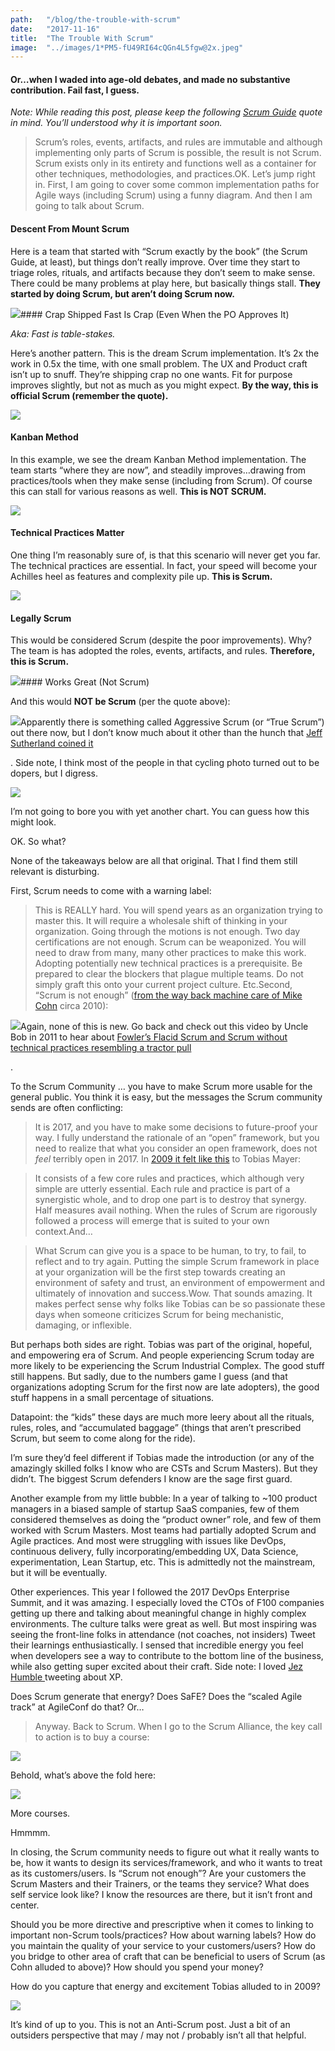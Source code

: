 ```yaml
---
path:	"/blog/the-trouble-with-scrum"
date:	"2017-11-16"
title:	"The Trouble With Scrum"
image:	"../images/1*PM5-fU49RI64cQGn4L5fgw@2x.jpeg"
---
```


#### Or…when I waded into age-old debates, and made no substantive contribution. Fail fast, I guess.

*Note: While reading this post, please keep the following *[*Scrum Guide*](http://www.scrumguides.org/scrum-guide.html)* quote in mind. You’ll understood why it is important soon.*


> Scrum’s roles, events, artifacts, and rules are immutable and although implementing only parts of Scrum is possible, the result is not Scrum. Scrum exists only in its entirety and functions well as a container for other techniques, methodologies, and practices.OK. Let’s jump right in. First, I am going to cover some common implementation paths for Agile ways (including Scrum) using a funny diagram. And then I am going to talk about Scrum.

#### Descent From Mount Scrum

Here is a team that started with “Scrum exactly by the book” (the Scrum Guide, at least), but things don’t really improve. Over time they start to triage roles, rituals, and artifacts because they don’t seem to make sense. There could be many problems at play here, but basically things stall. **They started by doing Scrum, but aren’t doing Scrum now.**

![](../images/1*PM5-fU49RI64cQGn4L5fgw@2x.jpeg)#### Crap Shipped Fast Is Crap (Even When the PO Approves It)



*Aka: Fast is table-stakes.*

Here’s another pattern. This is the dream Scrum implementation. It’s 2x the work in 0.5x the time, with one small problem. The UX and Product craft isn’t up to snuff. They’re shipping crap no one wants. Fit for purpose improves slightly, but not as much as you might expect. **By the way, this is official Scrum (remember the quote).**

![](../images/1*6vQabzDHl-OXAX6Qu6vJOQ@2x.jpeg)

#### Kanban Method

In this example, we see the dream Kanban Method implementation. The team starts “where they are now”, and steadily improves…drawing from practices/tools when they make sense (including from Scrum). Of course this can stall for various reasons as well. **This is NOT SCRUM.**

![](../images/1*VNYweyYESuLRFudHDT0eUg@2x.jpeg)

#### Technical Practices Matter

One thing I’m reasonably sure of, is that this scenario will never get you far. The technical practices are essential. In fact, your speed will become your Achilles heel as features and complexity pile up. **This is Scrum.**

![](../images/1*o7A7DJ09eRtvUG-gva907Q@2x.jpeg)

#### Legally Scrum

This would be considered Scrum (despite the poor improvements). Why? The team is has adopted the roles, events, artifacts, and rules. **Therefore, this is Scrum.**

![](../images/1*CSUyjpnSz6Zpv5AH2T4Oyg@2x.jpeg)#### Works Great (Not Scrum)



And this would **NOT be Scrum** (per the quote above):

![](../images/1*UcFkGByctPGDDnu2aq4QFA@2x.jpeg)Apparently there is something called Aggressive Scrum (or “True Scrum”) out there now, but I don’t know much about it other than the hunch that [Jeff Sutherland coined it](https://www.scruminc.com/teaching-scrum-at-tesla-talking-with-silicon-valley-agile-leadership-network/)

. Side note, I think most of the people in that cycling photo turned out to be dopers, but I digress.

![](../images/1*kSNhETNsGScS_CXmzTNjyQ@2x.jpeg)

I’m not going to bore you with yet another chart. You can guess how this might look.

OK. So what?

None of the takeaways below are all that original. That I find them still relevant is disturbing.

First, Scrum needs to come with a warning label:


> This is REALLY hard. You will spend years as an organization trying to master this. It will require a wholesale shift of thinking in your organization. Going through the motions is not enough. Two day certifications are not enough. Scrum can be weaponized. You will need to draw from many, many other practices to make this work. Adopting potentially new technical practices is a prerequisite. Be prepared to clear the blockers that plague multiple teams. Do not simply graft this onto your current project culture. Etc.Second, “Scrum is not enough” ([from the way back machine care of Mike Cohn](https://www.mountaingoatsoftware.com/blog/scrum-alliance-update) circa 2010):

![](../images/1*z8MMQpspKPgLh0H9jU0ADQ@2x.jpeg)Again, none of this is new. Go back and check out this video by Uncle Bob in 2011 to hear about [Fowler’s Flacid Scrum and Scrum without technical practices resembling a tractor pull](https://m.youtube.com/watch?v=hG4LH6P8Syk)

.

To the Scrum Community … you have to make Scrum more usable for the general public. You think it is easy, but the messages the Scrum community sends are often conflicting:


> [](https://twitter.com/johncutlefish/status/930489006067818496)It is 2017, and you have to make some decisions to future-proof your way. I fully understand the rationale of an “open” framework, but you need to realize that what you consider an open framework, does not *feel* terribly open in 2017. In [2009 it felt like this](https://agileanarchy.wordpress.com/scrum-a-new-way-of-thinking/) to Tobias Mayer:


> It consists of a few core rules and practices, which although very simple are utterly essential. Each rule and practice is part of a synergistic whole, and to drop one part is to destroy that synergy. Half measures avail nothing. When the rules of Scrum are rigorously followed a process will emerge that is suited to your own context.And…


> What Scrum can give you is a space to be human, to try, to fail, to reflect and to try again. Putting the simple Scrum framework in place at your organization will be the first step towards creating an environment of safety and trust, an environment of empowerment and ultimately of innovation and success.Wow. That sounds amazing. It makes perfect sense why folks like Tobias can be so passionate these days when someone criticizes Scrum for being mechanistic, damaging, or inflexible.

But perhaps both sides are right. Tobias was part of the original, hopeful, and empowering era of Scrum. And people experiencing Scrum today are more likely to be experiencing the Scrum Industrial Complex. The good stuff still happens. But sadly, due to the numbers game I guess (and that organizations adopting Scrum for the first now are late adopters), the good stuff happens in a small percentage of situations.

Datapoint: the “kids” these days are much more leery about all the rituals, rules, roles, and “accumulated baggage” (things that aren’t prescribed Scrum, but seem to come along for the ride).

I’m sure they’d feel different if Tobias made the introduction (or any of the amazingly skilled folks I know who are CSTs and Scrum Masters). But they didn’t. The biggest Scrum defenders I know are the sage first guard.

Another example from my little bubble: In a year of talking to ~100 product managers in a biased sample of startup SaaS companies, few of them considered themselves as doing the “product owner” role, and few of them worked with Scrum Masters. Most teams had partially adopted Scrum and Agile practices. And most were struggling with issues like DevOps, continuous delivery, fully incorporating/embedding UX, Data Science, experimentation, Lean Startup, etc. This is admittedly not the mainstream, but it will be eventually.

Other experiences. This year I followed the 2017 DevOps Enterprise Summit, and it was amazing. I especially loved the CTOs of F100 companies getting up there and talking about meaningful change in highly complex environments. The culture talks were great as well. But most inspiring was seeing the front-line folks in attendance (not coaches, not insiders) Tweet their learnings enthusiastically. I sensed that incredible energy you feel when developers see a way to contribute to the bottom line of the business, while also getting super excited about their craft. Side note: I loved [Jez Humble ](https://medium.com/u/25ce121a07f2)tweeting about XP.

Does Scrum generate that energy? Does SaFE? Does the “scaled Agile track” at AgileConf do that? Or…


> [](https://twitter.com/TomasForgac/status/930947886224834561)Anyway. Back to Scrum. When I go to the Scrum Alliance, the key call to action is to buy a course:

![](../images/1*prhYVUorOQS8cyHIXHiyOg@2x.jpeg)

Behold, what’s above the fold here:

![](../images/1*r3wglKlKIod7fAOjCsywEA@2x.jpeg)

More courses.

Hmmmm.

In closing, the Scrum community needs to figure out what it really wants to be, how it wants to design its services/framework, and who it wants to treat as its customers/users. Is “Scrum not enough”? Are your customers the Scrum Masters and their Trainers, or the teams they service? What does self service look like? I know the resources are there, but it isn’t front and center.

Should you be more directive and prescriptive when it comes to linking to important non-Scrum tools/practices? How about warning labels? How do you maintain the quality of your service to your customers/users? How do you bridge to other area of craft that can be beneficial to users of Scrum (as Cohn alluded to above)? How should you spend your money?

How do you capture that energy and excitement Tobias alluded to in 2009?

![](../images/1*99SxYP3D_exNtQBck7Vq3A@2x.jpeg)

It’s kind of up to you. This is not an Anti-Scrum post. Just a bit of an outsiders perspective that may / may not / probably isn’t all that helpful.

